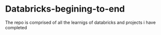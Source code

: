 # Databricks-begining-to-end
The repo is comprised of all the learnigs of databricks and projects i have completed
